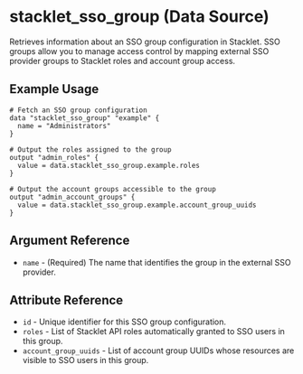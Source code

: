 # stacklet_sso_group (Data Source)

Retrieves information about an SSO group configuration in Stacklet. SSO groups allow you to manage access control by mapping external SSO provider groups to Stacklet roles and account group access.

## Example Usage

```hcl
# Fetch an SSO group configuration
data "stacklet_sso_group" "example" {
  name = "Administrators"
}

# Output the roles assigned to the group
output "admin_roles" {
  value = data.stacklet_sso_group.example.roles
}

# Output the account groups accessible to the group
output "admin_account_groups" {
  value = data.stacklet_sso_group.example.account_group_uuids
}
```

## Argument Reference

* `name` - (Required) The name that identifies the group in the external SSO provider.

## Attribute Reference

* `id` - Unique identifier for this SSO group configuration.
* `roles` - List of Stacklet API roles automatically granted to SSO users in this group.
* `account_group_uuids` - List of account group UUIDs whose resources are visible to SSO users in this group. 